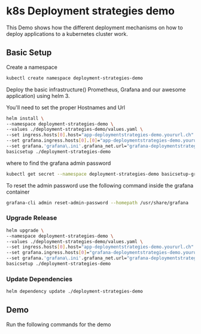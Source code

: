 # k8s Deployment strategies demo

This Demo shows how the different deployment mechanisms on how to deploy applications to a kubernetes cluster work.


## Basic Setup

Create a namespace

```bash
kubectl create namespace deployment-strategies-demo
```

Deploy the basic infrastructure() Prometheus, Grafana and our awesome application) using helm 3.

You'll need to set the proper Hostnames and Url

```bash
helm install \
--namespace deployment-strategies-demo \
--values ./deployment-strategies-demo/values.yaml \
--set ingress.hosts[0].host="app-deploymentstrategies-demo.yoururl.ch" \
--set grafana.ingress.hosts[0].[0]="app-deploymentstrategies-demo.yoururl.ch" \
--set grafana.'grafana\.ini'.grafana_net.url="grafana-deploymentstrategies-demo.yoururl.ch" \
basicsetup ./deployment-strategies-demo
```

where to find the grafana admin password

```bash
kubectl get secret --namespace deployment-strategies-demo basicsetup-grafana -o jsonpath="{.data.admin-password}" | base64 --decode ; echo
```

To reset the admin password use the following command inside the grafana container

```bash
grafana-cli admin reset-admin-password --homepath /usr/share/grafana
```


### Upgrade Release

```bash
helm upgrade \
--namespace deployment-strategies-demo \
--values ./deployment-strategies-demo/values.yaml \
--set ingress.hosts[0].host="app-deploymentstrategies-demo.yoururl.ch" \
--set grafana.ingress.hosts[0]="grafana-deploymentstrategies-demo.yoururl.ch" \
--set grafana.'grafana\.ini'.grafana_net.url="grafana-deploymentstrategies-demo.yoururl.ch" \
basicsetup ./deployment-strategies-demo
```

### Update Dependencies

```bash
helm dependency update ./deployment-strategies-demo
```


## Demo

Run the following commands for the demo